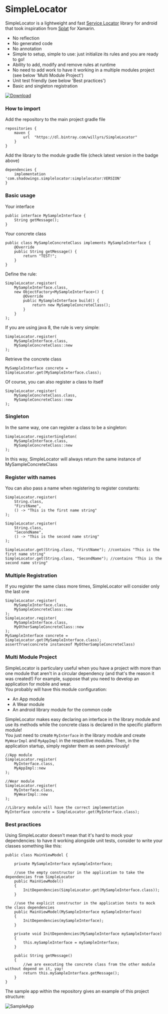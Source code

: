 # SimpleLocator
SimpleLocator is a lightweight and fast [Service Locator](https://en.wikipedia.org/wiki/Service_locator_pattern) library for android that took inspiration from [Splat](https://github.com/reactiveui/splat) for Xamarin.<br>
- No reflection
- No generated code
- No annotation
- Simple to setup, simple to use: just initialize its rules and you are ready to go!
- Ability to add, modify and remove rules at runtime
- No need to add work to have it working in a multiple modules project (see below 'Multi Module Project')
- Unit test friendly (see below 'Best practices')
- Basic and singleton registration

[ ![Download](https://api.bintray.com/packages/willyrs/SimpleLocator/com.shadowings.simplelocator/images/download.svg) ](https://bintray.com/willyrs/SimpleLocator/com.shadowings.simplelocator/_latestVersion)

### How to import
Add the repository to the main project gradle file
```
repositories {
    maven {
        url  "https://dl.bintray.com/willyrs/SimpleLocator" 
    }
}
```
Add the library to the module gradle file (check latest version in the badge above)
```
dependencies {
    implementation 'com.shadowings.simplelocator:simplelocator:VERSION'
}
```

### Basic usage
Your interface
```
public interface MySampleInterface {
    String getMessage();
}
```
Your concrete class
```
public class MySampleConcreteClass implements MySampleInterface {
    @Override
    public String getMessage() {
        return "TEST!";
    }
}
```
Define the rule:
```
SimpleLocator.register(
    MySampleInterface.class,
    new ObjectFactory<MySampleInterface>() {
        @Override
        public MySampleInterface build() {
            return new MySampleConcreteClass();
        }
    }
);
```
If you are using java 8, the rule is very simple:
```
SimpleLocator.register(
    MySampleInterface.class,
    MySampleConcreteClass::new
);
```
Retrieve the concrete class
```
MySampleInterface concrete = SimpleLocator.get(MySampleInterface.class);
```
Of course, you can also register a class to itself
```
SimpleLocator.register(
    MySampleConcreteClass.class,
    MySampleConcreteClass::new
);
```
### Singleton
In the same way, one can register a class to be a singleton:
```
SimpleLocator.registerSingleton(
    MySampleInterface.class,
    MySampleConcreteClass::new
);
```
In this way, SimpleLocator will always return the same instance of MySampleConcreteClass

### Register with names
You can also pass a name when registering to register constants:
```
SimpleLocator.register(
    String.class, 
    "FirstName", 
    () -> "This is the first name string"
);

SimpleLocator.register(
    String.class, 
    "SecondName", 
    () -> "This is the second name string"
);

SimpleLocator.get(String.class, "FirstName"); //contains "This is the first name string"
SimpleLocator.get(String.class, "SecondName"); //contains "This is the second name string"
```

### Multiple Registration
If you register the same class more times, SimpleLocator will consider only the last one
```
SimpleLocator.register(
    MySampleInterface.class,
    MySampleConcreteClass::new
);
SimpleLocator.register(
    MySampleInterface.class,
    MyOtherSampleConcreteClass::new
);
MySampleInterface concrete = SimpleLocator.get(MySampleInterface.class);
assertTrue(concrete instanceof MyOtherSampleConcreteClass)
```
### Multi Module Project
SimpleLocator is particulary useful when you have a project with more than one module that aren't in a circular dependency (and that's the reason it was created!)
For example, suppose that you need to develop an application for mobile and wear. <br>You probably will have this module configuration:
- An App module
- A Wear module
- An android library module for the common code

SimpleLocator makes easy declaring an interface in the library module and use its methods while the concrete class is declared in the specific platform module!<br>
You just need to create `MyInterface` in the library module and create `MyWearImpl` and `MyAppImpl` in the respective modules. Then, in the application startup, simply register them as seen previously!<br>
```
//App module
SimpleLocator.register(
    MyInterface.class,
    MyAppImpl::new
);

//Wear module
SimpleLocator.register(
    MyInterface.class,
    MyWearImpl::new
);

//Library module will have the correct implementation
MyInterface concrete = SimpleLocator.get(MyInterface.class);
```
### Best practices
Using SimpleLocator doesn't mean that it's hard to mock your dependencies: to have it working alongside unit tests, consider to write your classes something like this:
```
public class MainViewModel {

    private MySampleInterface mySampleInterface;

    //use the empty constructor in the application to take the dependencies from SimpleLocator
    public MainViewModel()
    {
        InitDependencies(SimpleLocator.get(MySampleInterface.class));
    }

    //use the explicit constructor in the application tests to mock the class dependencies
    public MainViewModel(MySampleInterface mySampleInterface)
    {
        InitDependencies(mySampleInterface);
    }

    private void InitDependencies(MySampleInterface mySampleInterface)
    {
        this.mySampleInterface = mySampleInterface;
    }

    public String getMessage()
    {
        //we are executing the concrete class from the other module without depend on it, yay!
        return this.mySampleInterface.getMessage();
    }
}
```

The sample app within the repository gives an example of this project structure:

![SampleApp](https://scontent-mxp1-1.xx.fbcdn.net/v/t1.0-9/42394639_10217915313382636_4814971922968215552_n.jpg?_nc_cat=103&oh=8026cef86509d9ef7a7ef347247bd814&oe=5C284B0D)
